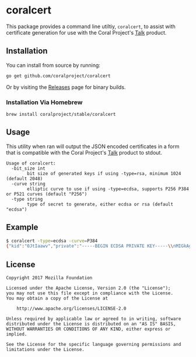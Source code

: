 # coralcert

This package provides a command line utiltiy, `coralcert`, to assist with certificate
generation for use with the Coral Project's [Talk](https://github.com/coralproject/talk) product.

## Installation

You can install from source by running:

```bash
go get github.com/coralproject/coralcert
```

Or by visiting the [Releases](https://github.com/coralproject/coralcert/releases/latest) page for binary builds.

### Installation Via Homebrew

```
brew install coralproject/stable/coralcert
```

## Usage

This utility when ran will output the JSON encoded certificates in a form that is compatible
with the Coral Project's [Talk](https://github.com/coralproject/talk) product to stdout.

```
Usage of coralcert:
  -bit_size int
    	bit size of generated keys if using -type=rsa, minimum 1024 (default 2048)
  -curve string
    	elliptic curve to use if using -type=ecdsa, supports P256 P384 or P521 curves (default "P256")
  -type string
    	type of secret to generate, either ecdsa or rsa (default "ecdsa")
```

## Example

```bash
$ coralcert -type=ecdsa -curve=P384
{"kid":"0JtIaawv","private":"-----BEGIN ECDSA PRIVATE KEY-----\\nMIGkAgEBBDBYIaCeQSMwciah85K9KzQDj/9JdJDRdy4hxMfmLnfow9ZugjFCD1Lw\\naZgCcjWAJhygBwYFK4EEACKhZANiAASyuTtHHTJ6dFO+9ke/xVtzXh6LAfjJMQII\\nvb3qCf7wzV/ik6Ev92T+IXOk6Qro08fcDKjPlo6fM7quMvDdUxo5rNJRVAA+0NDz\\nSSOoLwJBpdD76JFn2p7b5HwXH0ZTLRE=\\n-----END ECDSA PRIVATE KEY-----\\n","public":"-----BEGIN ECDSA PUBLIC KEY-----\\nMHYwEAYHKoZIzj0CAQYFK4EEACIDYgAEsrk7Rx0yenRTvvZHv8Vbc14eiwH4yTEC\\nCL296gn+8M1f4pOhL/dk/iFzpOkK6NPH3Ayoz5aOnzO6rjLw3VMaOazSUVQAPtDQ\\n80kjqC8CQaXQ++iRZ9qe2+R8Fx9GUy0R\\n-----END ECDSA PUBLIC KEY-----\\n"}
```

## License

    Copyright 2017 Mozilla Foundation

    Licensed under the Apache License, Version 2.0 (the "License");
    you may not use this file except in compliance with the License.
    You may obtain a copy of the License at

        http://www.apache.org/licenses/LICENSE-2.0

    Unless required by applicable law or agreed to in writing, software distributed under the License is distributed on an "AS IS" BASIS, WITHOUT WARRANTIES OR CONDITIONS OF ANY KIND, either express or implied.

    See the License for the specific language governing permissions and limitations under the License.
